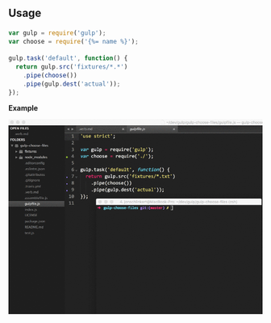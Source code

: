 ## Usage

```js
var gulp = require('gulp');
var choose = require('{%= name %}');

gulp.task('default', function() {
  return gulp.src('fixtures/*.*')
    .pipe(choose())
    .pipe(gulp.dest('actual'));
});
```

**Example**

![gulp choose files example](example.gif)
